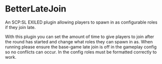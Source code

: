 # BetterLateJoin
 
An SCP:SL EXILED plugin allowing players to spawn in as configurable roles if they join late.

With this plugin you can set the amount of time to give players to join after the round has started and change what roles they can spawn in as.
When running please ensure the base-game late join is off in the gameplay config so no conflicts can occur.
In the config roles must be formatted correctly to work.
